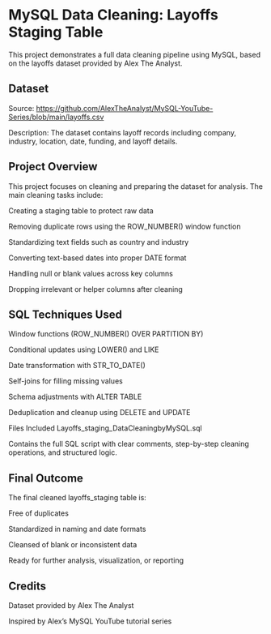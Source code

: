 # MySQL Data Cleaning: Layoffs Staging Table
This project demonstrates a full data cleaning pipeline using MySQL, based on the layoffs dataset provided by Alex The Analyst.

## Dataset
Source: https://github.com/AlexTheAnalyst/MySQL-YouTube-Series/blob/main/layoffs.csv

Description: The dataset contains layoff records including company, industry, location, date, funding, and layoff details.

## Project Overview
This project focuses on cleaning and preparing the dataset for analysis. The main cleaning tasks include:

Creating a staging table to protect raw data

Removing duplicate rows using the ROW_NUMBER() window function

Standardizing text fields such as country and industry

Converting text-based dates into proper DATE format

Handling null or blank values across key columns

Dropping irrelevant or helper columns after cleaning

## SQL Techniques Used
Window functions (ROW_NUMBER() OVER PARTITION BY)

Conditional updates using LOWER() and LIKE

Date transformation with STR_TO_DATE()

Self-joins for filling missing values

Schema adjustments with ALTER TABLE

Deduplication and cleanup using DELETE and UPDATE

Files Included
Layoffs_staging_DataCleaningbyMySQL.sql

Contains the full SQL script with clear comments, step-by-step cleaning operations, and structured logic.

## Final Outcome
The final cleaned layoffs_staging table is:

Free of duplicates

Standardized in naming and date formats

Cleansed of blank or inconsistent data

Ready for further analysis, visualization, or reporting

## Credits
Dataset provided by Alex The Analyst

Inspired by Alex’s MySQL YouTube tutorial series
